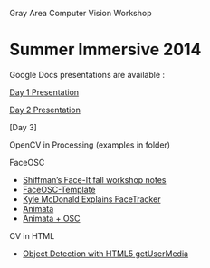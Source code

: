 
Gray Area Computer Vision Workshop

Summer Immersive 2014
================================

Google Docs presentations are available :

[Day 1 Presentation]( https://docs.google.com/presentation/d/1xCKoI_UpKbBs0whizIIp9SyXskpSG1T_YXeA2AQ4Mh4/edit?usp=sharing )

[Day 2 Presentation]( https://docs.google.com/presentation/d/1Tn9MDyhB6XDnjrST348btBvOxzyHofi2iluLg1_Sb2o/edit?usp=sharing )

[Day 3]

OpenCV in Processing (examples in folder)

FaceOSC
* [Shiffman’s Face-It fall workshop notes](https://github.com/shiffman/Face-It)
* [FaceOSC-Template](https://github.com/CreativeInquiry/FaceOSC-Templates)
* [Kyle McDonald Explains FaceTracker](http://makematics.com/research/facetracker/)
* [Animata](http://animata.kibu.hu/)
* [Animata + OSC](http://mansteri.com/2008/12/animata-osc/)

CV in HTML
* [Object Detection with HTML5 getUserMedia](http://techslides.com/object-detection-with-html5-getusermedia/)


